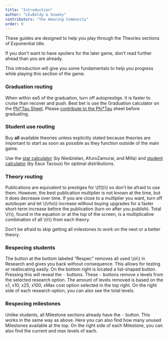 ```yaml
---
title: "Introduction"
author: "LE★Baldy & Snaeky"
contributors: "the Amazing Community"
order: 0
---
```


These guides are designed to help you play through the Theories sections
of Exponential Idle.

If you don't want to have spoilers for the later game, don't read
further ahead than you are already.

This introduction will give you some fundamentals to help you progress
while playing this section of the game.

### Graduation routing
When within ee5 of the graduation, turn off autoprestige. It is faster
to cruise than recover and push. Best bet is use the Graduation
calculator on the [Phi*Tau Sheet]. Please [contribute to the Phi*Tau]
sheet before graduating.

### Student use routing
Buy **all** available theories unless
explicitly stated because theories are important to start as soon as
possible as they function outside of the main game.

Use the [star calculator] (by Niedzielan, AfuroZamurai, and Milla) and
[student calculator] (by Eaux Tacous) for optimal distributions.

### Theory routing
Publications are equivalent to prestiges for \\(f(t)\\) so don't be afraid to
use them. However, the best publication multiplier is not known at the
time, but it does decrease over time. If you are close to a multiplier
you want, turn off autobuyer and let \\(\rho\\) increase without buying
upgrades for a faster short-term increase before the publication (turn
on after you publish). Total \\(τ\\), found in the equation or at the top
of the screen, is a multiplicative combination of all \\(τ\\) from each
theory.

Don’t be afraid to skip getting all milestones to work on the next or a
better theory.

### Respecing students
The button at the bottom labeled “Respec” removes all used \\(σ\\) in
Research and gives you back without consequence. This allows for testing
or reallocating easily. On the bottom right is located a list-shaped
button. Pressing this will reveal the <kbd>-</kbd> buttons. These
<kbd>-</kbd> buttons remove x levels from the selected research option.
The amount of levels removed is based on the x1, x10, x25, x100, xMax
cost option selected in the top right. On the right side of each
research option, you can also see the total levels.

### Respecing milestones
Unlike students, all Milestone sections already have the <kbd>-</kbd> button.
This works in the same way as above. Here you can also find how many
unused Milestones available at the top. On the right side of each
Milestone, you can also find the current and max levels of each.

[Phi*Tau sheet]: https://docs.google.com/spreadsheets/d/1lz_V0rCr3usm1Wyqn2DEJdw6_7lhWIxXCYFmUbArV1c/edit#gid=305781148
[contribute to the Phi*Tau]: https://docs.google.com/forms/d/e/1FAIpQLSdDctG_t6NfaJ0XfaoJgIt_nBjX4alm7ID_koQSLf9u669gcQ/viewform
[star calculator]: https://conicgames.github.io/exponentialidle/students.html
[student calculator]: https://conicgames.github.io/exponentialidle/stars.html
